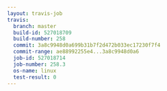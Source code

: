 ```yaml
---
layout: travis-job
travis:
  branch: master
  build-id: 527018709
  build-number: 258
  commit: 3a8c9948d0a699b31b7f2d472b033ec17230f7f4
  commit-range: ae88992255e4...3a8c9948d0a6
  job-id: 527018714
  job-number: 258.3
  os-name: linux
  test-result: 0
---
```

